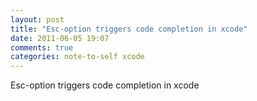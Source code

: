 ```yaml
---
layout: post
title: "Esc-option triggers code completion in xcode"
date: 2011-06-05 19:07
comments: true
categories: note-to-self xcode
---
```


Esc-option triggers code completion in xcode

